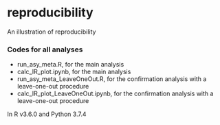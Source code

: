 # reproducibility
An illustration of reproducibility

### Codes for all analyses
* run_asy_meta.R, for the main analysis
* calc_IR_plot.ipynb, for the main analysis
* run_asy_meta_LeaveOneOut.R, for the confirmation analysis with a leave-one-out procedure
* calc_IR_plot_LeaveOneOut.ipynb, for the confirmation analysis with a leave-one-out procedure

In R v3.6.0 and Python 3.7.4
